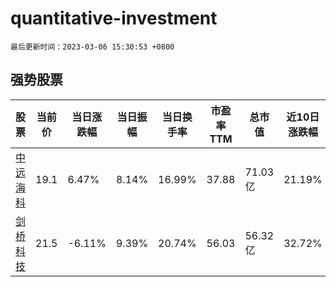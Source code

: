 # quantitative-investment

`最后更新时间：2023-03-06 15:30:53 +0800`

## 强势股票

|股票|当前价|当日涨跌幅|当日振幅|当日换手率|市盈率TTM|总市值|近10日涨跌幅|
|----|----|----|----|----|----|----|----|
|[中远海科](https://xueqiu.com/S/SZ002401)|19.1|6.47%|8.14%|16.99%|37.88|71.03亿|21.19%|
|[剑桥科技](https://xueqiu.com/S/SH603083)|21.5|-6.11%|9.39%|20.74%|56.03|56.32亿|32.72%|
